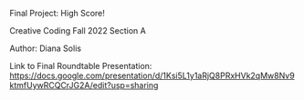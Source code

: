 Final Project: High Score!

Creative Coding Fall 2022 Section A

Author: Diana Solis

Link to Final Roundtable Presentation: https://docs.google.com/presentation/d/1Ksi5L1y1aRjQ8PRxHVk2qMw8Nv9ktmfUywRCQCrJG2A/edit?usp=sharing

